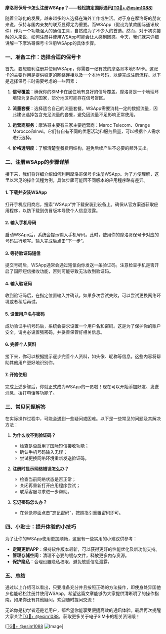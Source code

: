 **摩洛哥保号卡怎么注册WSApp？——轻松搞定国际通讯[[TG💪+ @esim1088](https://t.me/s/esim1088)]**

随着全球化的发展，越来越多的人选择在海外工作或生活。对于身在摩洛哥的朋友来说，保持与国内亲友的联系显得尤为重要。而WSApp（假设为某款国际通讯软件）作为一个功能强大的通信工具，自然成为了不少人的首选。然而，对于初次接触的人来说，如何注册并使用WSApp可能会让人感到困惑。今天，我们就来详细讲解一下摩洛哥保号卡注册WSApp的具体步骤。

### 一、准备工作：选择合适的保号卡

首先，要想顺利注册并使用WSApp，你需要一张有效的摩洛哥本地SIM卡。这张卡的主要作用是提供稳定的网络连接以及一个本地号码，以便完成注册流程。以下是选择保号卡时需要考虑的一些因素：

1. **信号覆盖**：确保你的SIM卡在居住地有良好的信号覆盖。摩洛哥是一个地理环境较为复杂的国家，部分地区可能存在信号盲区。
   
2. **流量套餐**：选择适合自己的流量套餐。WSApp需要消耗一定的数据流量，因此建议选择包含充足流量的套餐，避免因流量不足影响正常使用。

3. **运营商服务**：摩洛哥主要有三家主要运营商：Maroc Telecom、Orange Morocco和Inwi。它们各自有不同的优惠活动和服务质量，可以根据个人需求进行选择。

4. **价格透明度**：了解清楚套餐费用结构，避免后续产生不必要的额外支出。

### 二、注册WSApp的步骤详解

接下来，我们将详细介绍如何利用摩洛哥保号卡注册WSApp。为了方便理解，这里以常见的操作流程为例，具体步骤可能因不同版本的应用程序略有差异。

#### 1. 下载并安装WSApp

打开手机应用商店，搜索“WSApp”并下载安装到设备上。确保从官方渠道获取应用程序，以防下载到仿冒版本导致个人信息泄露。

#### 2. 输入手机号码

启动WSApp后，系统会提示输入手机号码。此时，使用你的摩洛哥保号卡对应的号码进行填写。输入完成后点击“下一步”。

#### 3. 等待验证码短信

提交号码后，WSApp通常会通过短信向你发送一条验证码。注意检查手机是否开启了国际短信接收功能，否则可能导致无法收到验证码。

#### 4. 输入验证码

收到验证码后，在指定位置输入并确认。如果多次尝试失败，可以尝试更换网络环境或者稍后再试。

#### 5. 设置用户名与密码

成功验证手机号码后，系统会要求设置一个用户名和密码。这是为了保护你的账户安全，请务必设置强密码，并妥善保管好相关信息。

#### 6. 完善个人资料

接下来，你可以根据提示逐步完善个人资料，如头像、昵称等信息。这些内容将帮助其他用户更好地识别你。

#### 7. 开始使用

完成上述步骤后，你就正式成为WSApp的一员啦！现在可以开始添加好友、发送消息、拨打电话等功能了。

### 三、常见问题解答

在实际操作过程中，可能会遇到一些疑问或困难。以下是一些常见的问题及其解决方法：

1. **为什么收不到验证码？**
   - 检查是否启用了国际短信接收功能；
   - 确认手机号码输入无误；
   - 尝试更换网络环境重新发送验证码。

2. **注册时显示网络错误怎么办？**
   - 检查当前网络状态是否正常；
   - 关闭再重新打开应用程序尝试；
   - 联系客服寻求进一步帮助。

3. **忘记密码怎么办？**
   - 在登录界面点击“忘记密码”，按照指引重置密码即可。

### 四、小贴士：提升体验的小技巧

为了让你的WSApp使用更加顺畅，这里有一些实用的小建议供参考：

- **定期更新APP**：保持软件版本最新，可以获得更好的性能优化及新功能支持。
- **管理存储空间**：清理不必要的缓存文件，释放更多内存资源。
- **保护隐私**：合理设置隐私权限，避免敏感信息泄露。

### 五、总结

通过以上介绍可以看出，只要准备充分并且按照正确的方法操作，即使身处异国他乡也能轻松注册并使用WSApp。希望这篇文章能够为大家提供清晰明了的操作指南。如果你还有其他疑问，欢迎随时提问交流！

无论你是初学者还是老用户，都希望你能享受便捷高效的通讯体验。最后再次提醒大家关注[TG💪+ @esim1088](https://t.me/s/esim1088)，获取更多关于电子SIM卡的相关资讯哦！

[[TG💪+ @esim1088](https://t.me/s/esim1088) ![Image](https://i.postimg.cc/4NQfJmqS/Snipaste-2025-05-13-00-14-12.png)]